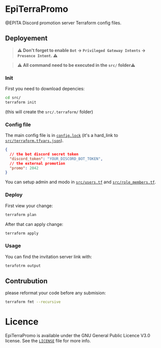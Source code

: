 # EpiTerraPromo

@EPITA Discord promotion server Terraform config files.

## Deployement

> **:warning: Don't forget to enable `Bot` -> `Privileged Gateway Intents` ->
> `Presence Intent`. :warning:**

> **:warning: All command need to be executed in the `src/` folder:warning:**

### Init

First you need to download depencies:

```sh
cd src/
terraform init
```

(this will create the `src/.terraform/` folder)

### Config file

The main config file is in [`config.lock`](./config.json) (it's a hard_link to
[`src/terraform.tfvars.json`](./src/terraform.tfvars.json)).

```json
{
  // the bot discord secret token
  "discord_token": "YOUR_DISCORD_BOT_TOKEN",
  // the external promotion
  "promo": 2042
}
```

You can setup admin and modo in [`src/users.tf`](src/users.tf) and
[`src/role_members.tf`](src/role_members.tf).

### Deploy

First view your change:

```sh
terraform plan
```

After that can apply change:

```sh
terraform apply
```

### Usage

You can find the invitation server link with:

```sh
terafotrm output
```

## Contrubution

please reformat your code before any submision:

```sh
terraform fmt --recursive
```

# Licence

EpiTerraPromo is available under the GNU General Public Licence V3.0 license.
See the [`LICENSE`](./LICENSE) file for more info.
